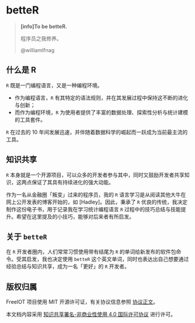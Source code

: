 # betteR

> **[info]To be betteR.**
> 
> 程序员之我修养。
> 
> @williamlfnag

## 什么是 R

`R` 既是一门编程语言，又是一种编程环境。

- 作为编程语言，`R` 有其特定的语法规则，并在其发展过程中保持这不断的进化与创新；
- 而作为编程环境，`R` 为使用者提供了丰富的数据处理、探索性分析与统计建模的工具套件。

`R` 在过去的 10 年间发展迅速，并伴随着数据科学的崛起而一跃成为当前最主流的工具。

## 知识共享

`R` 本身就是一个开源项目，可以众多的开发者参与其中，同时又鼓励开发者共享知识，这两点保证了其具有持续进化的强大动能。

作为一名从金融圈「叛变」过来的程序员，我的 `R` 语言学习是从阅读其他大牛在网上公开发表的博客开始的，如 [Hadley]。因此，秉承了 `R` 优良的传统，我决定制作这份电子书，用于记录我在学习统计编程语言 `R` 过程中的技巧总结与技能提升。希望在这里提及的小技巧，能够对后来者有所启发。

## 关于 `betteR`

在 `R` 开发者圈内，人们常常习惯使用带有结尾为 `R` 的单词给新发布的软件包命令。受其启发，我也决定使用 `betteR` 这个英文单词，同时也表达出自己想要通过经验总结与知识共享，成为一名「更好」的 `R` 开发者。

## 版权归属

FreeIOT 项目使用 MIT 开源许可证，有关协议信息参照 [协议正文](https://github.com/noahziheng/freeiot/blob/master/LICENSE.txt)。

本文档内容采用 [知识共享署名-非商业性使用 4.0 国际许可协议](http://creativecommons.org/licenses/by-nc/4.0/) 进行许可。

